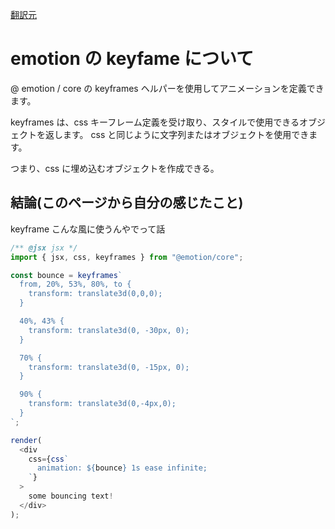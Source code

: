 [翻訳元](https://emotion.sh/docs/keyframes)

# emotion の keyfame について

@ emotion / core の keyframes ヘルパーを使用してアニメーションを定義できます。

keyframes は、css キーフレーム定義を受け取り、スタイルで使用できるオブジェクトを返します。 css と同じように文字列またはオブジェクトを使用できます。

つまり、css に埋め込むオブジェクトを作成できる。

## 結論(このページから自分の感じたこと)

keyframe こんな風に使うんやでって話

```js
/** @jsx jsx */
import { jsx, css, keyframes } from "@emotion/core";

const bounce = keyframes`
  from, 20%, 53%, 80%, to {
    transform: translate3d(0,0,0);
  }

  40%, 43% {
    transform: translate3d(0, -30px, 0);
  }

  70% {
    transform: translate3d(0, -15px, 0);
  }

  90% {
    transform: translate3d(0,-4px,0);
  }
`;

render(
  <div
    css={css`
      animation: ${bounce} 1s ease infinite;
    `}
  >
    some bouncing text!
  </div>
);
```
